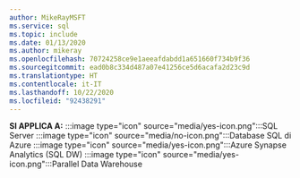 ```yaml
---
author: MikeRayMSFT
ms.service: sql
ms.topic: include
ms.date: 01/13/2020
ms.author: mikeray
ms.openlocfilehash: 70724258ce9e1aeeafdabdd1a651660f734b9f36
ms.sourcegitcommit: ead0b8c334d487a07e41256ce5d6acafa2d23c9d
ms.translationtype: HT
ms.contentlocale: it-IT
ms.lasthandoff: 10/22/2020
ms.locfileid: "92438291"
---
```

<Token>**SI APPLICA A:** :::image type="icon" source="media/yes-icon.png":::SQL Server :::image type="icon" source="media/no-icon.png":::Database SQL di Azure :::image type="icon" source="media/yes-icon.png":::Azure Synapse Analytics (SQL DW) :::image type="icon" source="media/yes-icon.png":::Parallel Data Warehouse</Token>


